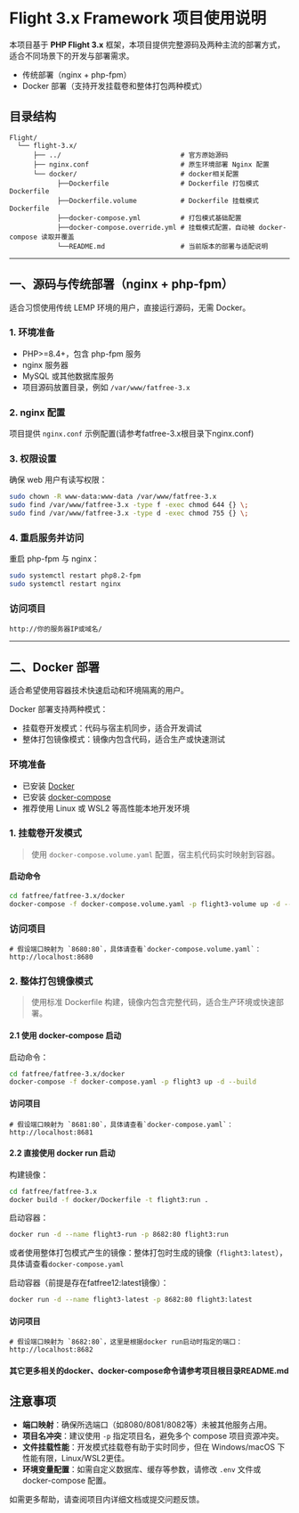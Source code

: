 # Flight 3.x Framework 项目使用说明

本项目基于 **PHP Flight 3.x** 框架，本项目提供完整源码及两种主流的部署方式，适合不同场景下的开发与部署需求。

- 传统部署（nginx + php-fpm）
- Docker 部署（支持开发挂载卷和整体打包两种模式）

## 目录结构

```text
Flight/
  └── flight-3.x/
      ├── ../                              # 官方原始源码
      ├── nginx.conf                       # 原生环境部署 Nginx 配置
      └── docker/                          # docker相关配置
            ├──Dockerfile                  # Dockerfile 打包模式Dockerfile
            ├──Dockerfile.volume           # Dockerfile 挂载模式Dockerfile
            ├──docker-compose.yml          # 打包模式基础配置
            ├──docker-compose.override.yml # 挂载模式配置，自动被 docker-compose 读取并覆盖
            └──README.md                   # 当前版本的部署与适配说明
```

---

## 一、源码与传统部署（nginx + php-fpm）

适合习惯使用传统 LEMP 环境的用户，直接运行源码，无需 Docker。

### 1. 环境准备

- PHP>=8.4+，包含 php-fpm 服务
- nginx 服务器
- MySQL 或其他数据库服务
- 项目源码放置目录，例如 `/var/www/fatfree-3.x`

### 2. nginx 配置

项目提供 `nginx.conf` 示例配置(请参考fatfree-3.x根目录下nginx.conf)

### 3. 权限设置

确保 web 用户有读写权限：

```bash
sudo chown -R www-data:www-data /var/www/fatfree-3.x
sudo find /var/www/fatfree-3.x -type f -exec chmod 644 {} \;
sudo find /var/www/fatfree-3.x -type d -exec chmod 755 {} \;
```

### 4. 重启服务并访问

重启 php-fpm 与 nginx：

```bash
sudo systemctl restart php8.2-fpm
sudo systemctl restart nginx
```

### 访问项目

```
http://你的服务器IP或域名/
```

---

## 二、Docker 部署

适合希望使用容器技术快速启动和环境隔离的用户。

Docker 部署支持两种模式：

- 挂载卷开发模式：代码与宿主机同步，适合开发调试
- 整体打包镜像模式：镜像内包含代码，适合生产或快速测试

### 环境准备

- 已安装 [Docker](https://docs.docker.com/get-docker/)
- 已安装 [docker-compose](https://docs.docker.com/compose/install/)
- 推荐使用 Linux 或 WSL2 等高性能本地开发环境

### 1. 挂载卷开发模式

> 使用 `docker-compose.volume.yaml` 配置，宿主机代码实时映射到容器。

#### 启动命令

```bash
cd fatfree/fatfree-3.x/docker
docker-compose -f docker-compose.volume.yaml -p flight3-volume up -d --build
```

### 访问项目

```
# 假设端口映射为 `8680:80`，具体请查看`docker-compose.volume.yaml`：
http://localhost:8680
```

### 2. 整体打包镜像模式

> 使用标准 Dockerfile 构建，镜像内包含完整代码，适合生产环境或快速部署。

#### 2.1 使用 docker-compose 启动

启动命令：

```bash
cd fatfree/fatfree-3.x/docker
docker-compose -f docker-compose.yaml -p flight3 up -d --build
```

#### 访问项目

```
# 假设端口映射为 `8681:80`，具体请查看`docker-compose.yaml`：
http://localhost:8681
```

#### 2.2 直接使用 docker run 启动

构建镜像：

```bash
cd fatfree/fatfree-3.x
docker build -f docker/Dockerfile -t flight3:run .
```

启动容器：

```bash
docker run -d --name flight3-run -p 8682:80 flight3:run
```

或者使用整体打包模式产生的镜像：整体打包时生成的镜像（`flight3:latest`），具体请查看`docker-compose.yaml`

启动容器（前提是存在fatfree12:latest镜像）：

```bash
docker run -d --name flight3-latest -p 8682:80 flight3:latest
```

#### 访问项目

```
# 假设端口映射为 `8682:80`，这里是根据docker run启动时指定的端口：
http://localhost:8682
```

#### 其它更多相关的docker、docker-compose命令请参考项目根目录README.md

## 注意事项

- **端口映射**：确保所选端口（如8080/8081/8082等）未被其他服务占用。
- **项目名冲突**：建议使用 `-p` 指定项目名，避免多个 compose 项目资源冲突。
- **文件挂载性能**：开发模式挂载卷有助于实时同步，但在 Windows/macOS 下性能有限，Linux/WSL2更佳。
- **环境变量配置**：如需自定义数据库、缓存等参数，请修改 `.env` 文件或 docker-compose 配置。

如需更多帮助，请查阅项目内详细文档或提交问题反馈。
